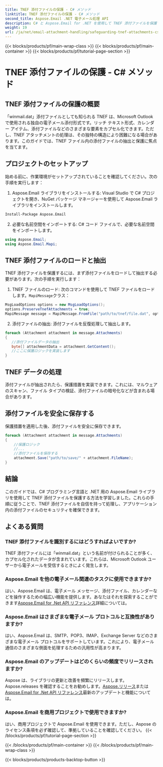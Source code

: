 ```yaml
---
title: TNEF 添付ファイルの保護 - C# メソッド
linktitle: TNEF 添付ファイルの保護 - C# メソッド
second_title: Aspose.Email .NET 電子メール処理 API
description: C# と Aspose.Email for .NET を使用して TNEF 添付ファイルを保護する方法を学びます。ソースコードを含むステップバイステップのガイド。
weight: 19
url: /ja/net/email-attachment-handling/safeguarding-tnef-attachments-csharp-method/
---
```


{{< blocks/products/pf/main-wrap-class >}}
{{< blocks/products/pf/main-container >}}
{{< blocks/products/pf/tutorial-page-section >}}

# TNEF 添付ファイルの保護 - C# メソッド


## TNEF 添付ファイルの保護の概要

「winmail.dat」添付ファイルとしても知られる TNEF は、Microsoft Outlook で使用される独自の電子メール添付形式です。リッチ テキスト形式、カレンダー アイテム、添付ファイルなどのさまざまな要素をカプセル化できます。ただし、TNEF アタッチメントの処理は、その独特の構造により困難になる場合があります。このガイドでは、TNEF ファイル内の添付ファイルの抽出と保護に焦点を当てます。

## プロジェクトのセットアップ

始める前に、作業環境がセットアップされていることを確認してください。次の手順を実行します：

1. Aspose.Email ライブラリをインストールする: Visual Studio で C# プロジェクトを開き、NuGet パッケージ マネージャーを使用して Aspose.Email ライブラリをインストールします。

```bash
Install-Package Aspose.Email
```

2. 必要な名前空間をインポートする: C# コード ファイルで、必要な名前空間をインポートします。

```csharp
using Aspose.Email;
using Aspose.Email.Mapi;
```

## TNEF 添付ファイルのロードと抽出

TNEF 添付ファイルを保護するには、まず添付ファイルをロードして抽出する必要があります。次の手順を実行します：

1.  TNEF ファイルのロード: 次のコマンドを使用して TNEF ファイルをロードします。`MapiMessage`クラス：

```csharp
MsgLoadOptions options = new MsgLoadOptions();
options.PreserveTnefAttachments = true;
MapiMessage message = MapiMessage.FromFile("path/to/tnef/file.dat", options);
```

2. 添付ファイルの抽出: 添付ファイルを反復処理して抽出します。

```csharp
foreach (Attachment attachment in message.Attachments)
{
   //添付ファイルデータの抽出
   byte[] attachmentData = attachment.GetContent();
   //ここに保護ロジックを実装します
}
```

## TNEF データの処理

添付ファイルが抽出されたら、保護措置を実装できます。これには、マルウェアのスキャン、ファイル タイプの検証、添付ファイルの暗号化などが含まれる場合があります。

## 添付ファイルを安全に保存する

保護措置を適用した後、添付ファイルを安全に保存できます。

```csharp
foreach (Attachment attachment in message.Attachments)
{
    //保護ロジック
    //...
    //添付ファイルを保存する
    attachment.Save("path/to/save/" + attachment.FileName);
}
```

## 結論

このガイドでは、C# プログラミング言語と .NET 用の Aspose.Email ライブラリを使用して TNEF 添付ファイルを保護する方法を学習しました。これらの手順に従うことで、TNEF 添付ファイルを自信を持って処理し、アプリケーション内の添付ファイルのセキュリティを確保できます。

## よくある質問

### TNEF 添付ファイルを識別するにはどうすればよいですか?

TNEF 添付ファイルには「winmail.dat」という名前が付けられることが多く、カプセル化されたデータが含まれています。これらは、Microsoft Outlook ユーザーから電子メールを受信するときによく発生します。

### Aspose.Email を他の電子メール関連のタスクに使用できますか?

はい、Aspose.Email は、電子メール メッセージ、添付ファイル、カレンダーなどを操作するための幅広い機能を提供します。あなたはそれを探索することができます[Aspose.Email for .Net API リファレンス](https://reference.aspose.com/email/net)詳細については。

### Aspose.Email はさまざまな電子メール プロトコルと互換性がありますか?

はい、Aspose.Email は、SMTP、POP3、IMAP、Exchange Server などのさまざまな電子メール プロトコルをサポートしています。これにより、電子メール通信のさまざまな側面を処理するための汎用性が高まります。

### Aspose.Email のアップデートはどのくらいの頻度でリリースされますか?

Aspose は、ライブラリの更新と改善を頻繁にリリースします。 Aspose.releases を確認することをお勧めします。[Aspose.リリース](https://releases.aspose.com/email/net/)または[Aspose.Email for .Net API リファレンス](https://reference.aspose.com/email/net)最新のアップデートと機能については。

### Aspose.Email を商用プロジェクトで使用できますか?

はい、商用プロジェクトで Aspose.Email を使用できます。ただし、Aspose のライセンス条項を必ず確認して、準拠していることを確認してください。
{{< /blocks/products/pf/tutorial-page-section >}}

{{< /blocks/products/pf/main-container >}}
{{< /blocks/products/pf/main-wrap-class >}}

{{< blocks/products/products-backtop-button >}}
